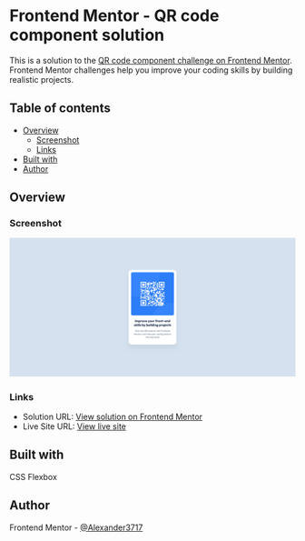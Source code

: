 # Frontend Mentor - QR code component solution

This is a solution to the [QR code component challenge on Frontend Mentor](https://www.frontendmentor.io/challenges/qr-code-component-iux_sIO_H). Frontend Mentor challenges help you improve your coding skills by building realistic projects. 

## Table of contents
- [Overview](#overview)
  - [Screenshot](#screenshot)
  - [Links](#links)
- [Built with](#built-with)
- [Author](#author)

## Overview

### Screenshot
![](./screenshot.png)

### Links
- Solution URL: [View solution on Frontend Mentor](https://www.frontendmentor.io/solutions/qr-code-component-made-using-flexbox-iitj-UcSSr)
- Live Site URL: [View live site](https://alexander3717.github.io/QRcodeChallenge/)

## Built with
CSS Flexbox

## Author
Frontend Mentor - [@Alexander3717](https://www.frontendmentor.io/profile/Alexander3717)
